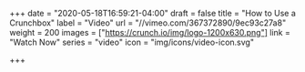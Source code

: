 +++
date = "2020-05-18T16:59:21-04:00"
draft = false
title = "How to Use a Crunchbox"
label = "Video"
url = "//vimeo.com/367372890/9ec93c27a8"
weight = 200
images = ["https://crunch.io/img/logo-1200x630.png"]
link = "Watch Now"
series = "video"
icon = "img/icons/video-icon.svg"

+++
